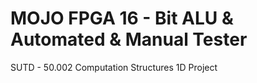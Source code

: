 # MOJO FPGA 16 - Bit ALU & Automated & Manual Tester 
SUTD - 50.002 Computation Structures 1D Project


